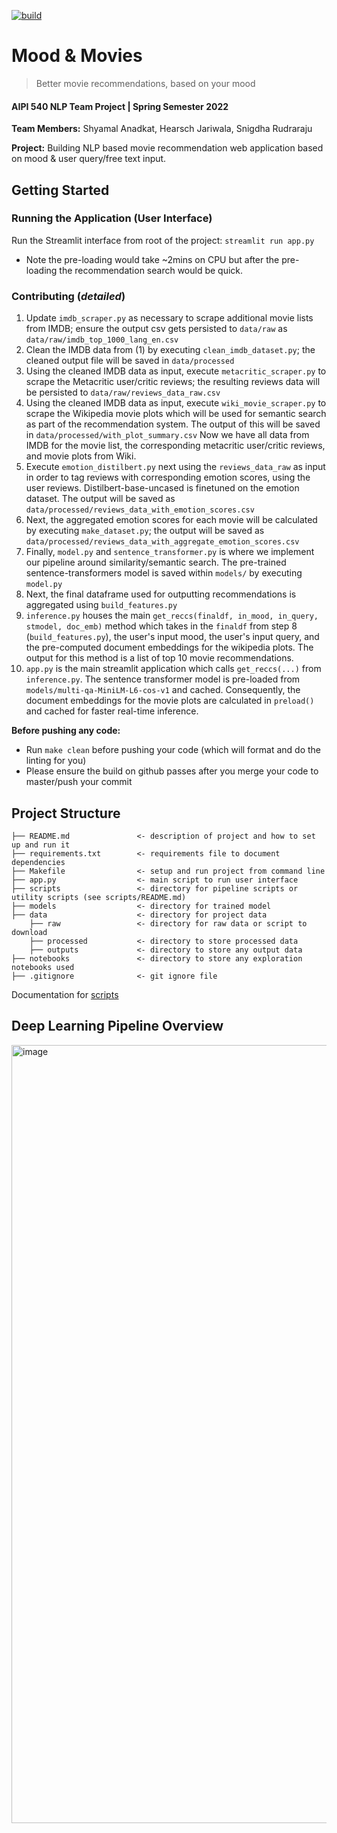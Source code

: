 [![build](https://github.com/shyamal-anadkat/AIPI540_NLP/actions/workflows/main.yml/badge.svg?branch=master)](https://github.com/shyamal-anadkat/AIPI540_NLP/actions/workflows/main.yml)

# Mood & Movies <br/>
> Better movie recommendations, based on your mood
#### AIPI 540 NLP Team Project | Spring Semester 2022

**Team Members:** Shyamal Anadkat, Hearsch Jariwala, Snigdha Rudraraju

**Project:** Building NLP based movie recommendation web application based on mood & user query/free text input. 

## Getting Started

### Running the Application (User Interface)

Run the Streamlit interface from root of the project: `streamlit run app.py`
- Note the pre-loading would take ~2mins on CPU but after the pre-loading the recommendation search would be quick.

### Contributing (_detailed_)

 1. Update `imdb_scraper.py` as necessary to scrape additional movie lists from IMDB; ensure the output csv gets persisted
to `data/raw` as `data/raw/imdb_top_1000_lang_en.csv`
 2. Clean the IMDB data from (1) by executing `clean_imdb_dataset.py`; the cleaned output file will be saved in `data/processed`
 3. Using the cleaned IMDB data as input, execute `metacritic_scraper.py` to scrape the Metacritic user/critic reviews;
the resulting reviews data will be persisted to `data/raw/reviews_data_raw.csv`
 4. Using the cleaned IMDB data as input, execute `wiki_movie_scraper.py` to scrape the Wikipedia movie plots which will
be used for semantic search as part of the recommendation system. The output of this will be saved in `data/processed/with_plot_summary.csv`
Now we have all data from IMDB for the movie list, the corresponding metacritic user/critic reviews, and movie plots from Wiki.
 5. Execute `emotion_distilbert.py` next using the `reviews_data_raw` as input in order to tag reviews with corresponding 
emotion scores, using the user reviews. Distilbert-base-uncased is finetuned on the emotion dataset. 
The output will be saved as `data/processed/reviews_data_with_emotion_scores.csv`
 6. Next, the aggregated emotion scores for each movie will be calculated by executing `make_dataset.py`; the output will be saved
as `data/processed/reviews_data_with_aggregate_emotion_scores.csv`
 7. Finally, `model.py` and `sentence_transformer.py` is where we implement our pipeline around similarity/semantic search. 
The pre-trained sentence-transformers model is saved within `models/` by executing `model.py`
 8. Next, the final dataframe used for outputting recommendations is aggregated using `build_features.py` 
 9. `inference.py` houses the main `get_reccs(finaldf, in_mood, in_query, stmodel, doc_emb)` method which takes in the 
`finaldf` from step 8 (`build_features.py`), the user's input mood, the user's input query, and the pre-computed document embeddings 
for the wikipedia plots. The output for this method is a list of top 10 movie recommendations. 
 10. `app.py` is the main streamlit application which calls `get_reccs(...)` from `inference.py`. 
The sentence transformer model is pre-loaded from `models/multi-qa-MiniLM-L6-cos-v1` and cached. Consequently,
the document embeddings for the movie plots are calculated in `preload()` and cached for faster real-time inference.


**Before pushing any code:**

* Run `make clean` before pushing your code (which will format and do the linting for you)
* Please ensure the build on github passes after you merge your code to master/push your commit 

## Project Structure 

```
├── README.md               <- description of project and how to set up and run it
├── requirements.txt        <- requirements file to document dependencies
├── Makefile                <- setup and run project from command line
├── app.py                  <- main script to run user interface
├── scripts                 <- directory for pipeline scripts or utility scripts (see scripts/README.md)
├── models                  <- directory for trained model
├── data                    <- directory for project data
    ├── raw                 <- directory for raw data or script to download
    ├── processed           <- directory to store processed data
    ├── outputs             <- directory to store any output data
├── notebooks               <- directory to store any exploration notebooks used
├── .gitignore              <- git ignore file
```
Documentation for [scripts](https://github.com/shyamal-anadkat/mood-n-movies/blob/master/scripts/README.md)

## Deep Learning Pipeline Overview 

<img width="1245" alt="image" src="https://user-images.githubusercontent.com/12115186/158284817-0287b006-501d-4078-a089-b4de7861818d.png">



